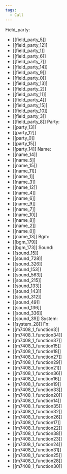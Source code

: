 ```yaml
---
tags:
  - Call
---
```

Field_party:
- [[field_party_5]]
- [[field_party_12]]
- [[field_party_1]]
- [[field_party_6]]
- [[field_party_7]]
- [[field_party_14]]
- [[field_party_9]]
- [[field_party_0]]
- [[field_party_13]]
- [[field_party_2]]
- [[field_party_11]]
- [[field_party_4]]
- [[field_party_15]]
- [[field_party_10]]
- [[field_party_3]]
- [[field_party_8]]
Party:
- [[party_13]]
- [[party_12]]
- [[party_0]]
- [[party_15]]
- [[party_14]]
Name:
- [[name_14]]
- [[name_5]]
- [[name_15]]
- [[name_11]]
- [[name_1]]
- [[name_3]]
- [[name_12]]
- [[name_4]]
- [[name_6]]
- [[name_9]]
- [[name_7]]
- [[name_10]]
- [[name_8]]
- [[name_2]]
- [[name_0]]
- [[name_13]]
Bgm:
- [[bgm_179]]
- [[bgm_173]]
Sound:
- [[sound_15]]
- [[sound_728]]
- [[sound_326]]
- [[sound_153]]
- [[sound_563]]
- [[sound_215]]
- [[sound_133]]
- [[sound_143]]
- [[sound_312]]
- [[sound_49]]
- [[sound_136]]
- [[sound_336]]
- [[sound_39]]
System:
- [[system_28]]
Fn:
- [[m7408_1_function3]]
- [[m7408_1_function34]]
- [[m7408_1_function37]]
- [[m7408_1_function15]]
- [[m7408_1_function18]]
- [[m7408_1_function27]]
- [[m7408_1_function29]]
- [[m7408_1_function21]]
- [[m7408_1_function36]]
- [[m7408_1_function16]]
- [[m7408_1_function19]]
- [[m7408_1_function33]]
- [[m7408_1_function20]]
- [[m7408_1_function14]]
- [[m7408_1_function35]]
- [[m7408_1_function32]]
- [[m7408_1_function26]]
- [[m7408_1_function17]]
- [[m7408_1_function22]]
- [[m7408_1_function38]]
- [[m7408_1_function23]]
- [[m7408_1_function24]]
- [[m7408_1_function31]]
- [[m7408_1_function25]]
- [[m7408_1_function28]]
- [[m7408_1_function30]]
